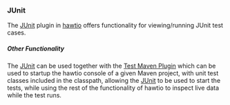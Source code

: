 ### JUnit

The [JUnit](#/junit/tests/) plugin in [hawtio](http://hawt.io "hawtio") offers functionality for viewing/running JUnit test cases.

##### Other Functionality #####

The [JUnit](#/junit/) can be used together with the [Test Maven Plugin](http://hawt.io/maven/) which can be used to startup
the hawtio console of a given Maven project, with unit test classes included in the classpath, allowing the [JUnit](#/junit/)
to be used to start the tests, while using the rest of the functionality of hawtio to inspect live data while the test runs.
